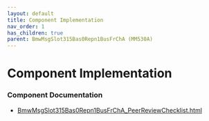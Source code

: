 ```yaml
---
layout: default
title: Component Implementation
nav_order: 1
has_children: true
parent: BmwMsgSlot315Bas0Repn1BusFrChA (MM530A)
---
```

# Component Implementation
### Component Documentation

- [BmwMsgSlot315Bas0Repn1BusFrChA_PeerReviewChecklist.html](doc/BmwMsgSlot315Bas0Repn1BusFrChA_PeerReviewChecklist.html)


